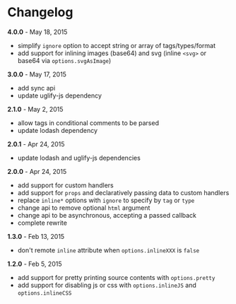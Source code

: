 # Changelog

**4.0.0** - May 18, 2015
* simplify `ignore` option to accept string or array of tags/types/format
* add support for inlining images (base64) and svg (inline `<svg>` or base64 via `options.svgAsImage`)

**3.0.0** - May 17, 2015
* add sync api
* update uglify-js dependency

**2.1.0** - May 2, 2015
* allow tags in conditional comments to be parsed
* update lodash dependency

**2.0.1** - Apr 24, 2015
* update lodash and uglify-js dependencies

**2.0.0** - Apr 24, 2015
* add support for custom handlers
* add support for `props` and declaratively passing data to custom handlers
* replace `inline*` options with `ignore` to specify by `tag` or `type`
* change api to remove optional `html` argument
* change api to be asynchronous, accepting a passed callback
* complete rewrite

**1.3.0** - Feb 13, 2015
* don't remote `inline` attribute when `options.inlineXXX` is `false`

**1.2.0** - Feb 5, 2015
* add support for pretty printing source contents with `options.pretty`
* add support for disabling js or css with `options.inlineJS` and `options.inlineCSS`